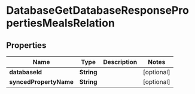 

# DatabaseGetDatabaseResponsePropertiesMealsRelation


## Properties

| Name | Type | Description | Notes |
|------------ | ------------- | ------------- | -------------|
|**databaseId** | **String** |  |  [optional] |
|**syncedPropertyName** | **String** |  |  [optional] |



